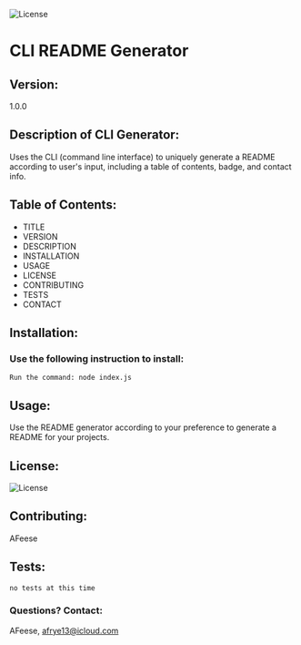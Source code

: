 
  ![License](https://img.shields.io/badge/License-MIT-blue.svg?style=plastic)

# CLI README Generator

## Version:
1.0.0




## Description of CLI Generator:
Uses the CLI (command line interface) to uniquely generate a README according to user's input, including a table of contents, badge, and contact info. 




## Table of Contents:
* TITLE
* VERSION
* DESCRIPTION
* INSTALLATION
* USAGE
* LICENSE
* CONTRIBUTING
* TESTS
* CONTACT




## Installation: 
### Use the following instruction to install: 

```Run the command: node index.js```




## Usage: 
Use the README generator according to your preference to generate a README for your projects.




## License: 
![License](https://img.shields.io/badge/License-MIT-blue.svg?style=plastic)




## Contributing: 
AFeese





## Tests: 
```no tests at this time```




### Questions? Contact:
AFeese, afrye13@icloud.com

